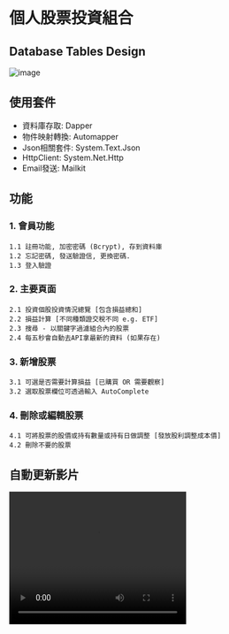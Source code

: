 # 個人股票投資組合

## Database Tables Design
![image](https://i.imgur.com/oT5XkwG.png)

## 使用套件

* 資料庫存取: Dapper
* 物件映射轉換: Automapper
* Json相關套件: System.Text.Json
* HttpClient: System.Net.Http
* Email發送: Mailkit

## 功能

### 1. 會員功能
    1.1 註冊功能, 加密密碼 (Bcrypt), 存到資料庫
    1.2 忘記密碼, 發送驗證信, 更換密碼.
    1.3 登入驗證

### 2. 主要頁面
    2.1 投資個股投資情況總覽 [包含損益總和]
    2.2 損益計算 [不同種類證交稅不同 e.g. ETF]
    2.3 搜尋 - 以關鍵字過濾組合內的股票
    2.4 每五秒會自動去API拿最新的資料 (如果存在)

### 3. 新增股票
    3.1 可選是否需要計算損益 [已購買 OR 需要觀察]
    3.2 選取股票欄位可透過輸入 AutoComplete

### 4. 刪除或編輯股票
    4.1 可將股票的股價或持有數量或持有日做調整 [發放股利調整成本價]
    4.2 刪除不要的股票



## 自動更新影片


<video width="320" height="240" controls fullscreen>
    <source src="https://i.imgur.com/tyX3qfS.mp4" type="video/mp4">
</video>
